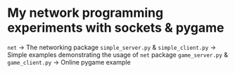 # My network programming experiments with sockets & pygame
`net` -> The networking package
`simple_server.py` & `simple_client.py` -> Simple examples demonstrating the usage of `net` package
`game_server.py` & `game_client.py` -> Online pygame example 